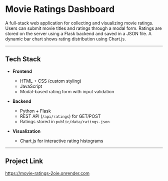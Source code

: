 # Movie Ratings Dashboard

A full-stack web application for collecting and visualizing movie ratings. Users can submit movie titles and ratings through a modal form. Ratings are stored on the server using a Flask backend and saved in a JSON file. A dynamic bar chart shows rating distribution using Chart.js.

---

## Tech Stack

- **Frontend**
  - HTML + CSS (custom styling)
  - JavaScript
  - Modal-based rating form with input validation

- **Backend**
  - Python + Flask
  - REST API (`/api/ratings`) for GET/POST
  - Ratings stored in `public/data/ratings.json`

- **Visualization**
  - Chart.js for interactive rating histograms

---

## Project Link
https://movie-ratings-2oie.onrender.com 
